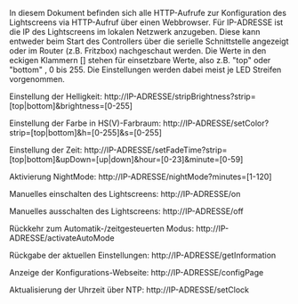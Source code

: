 In diesem Dokument befinden sich alle HTTP-Aufrufe zur Konfiguration des Lightscreens via HTTP-Aufruf über einen Webbrowser.
Für IP-ADRESSE ist die IP des Lightscreens im lokalen Netzwerk anzugeben. Diese kann entweder beim Start des Controllers über die serielle Schnittstelle angezeigt oder im Router (z.B. Fritzbox) nachgeschaut werden.
Die Werte in den eckigen Klammern [] stehen für einsetzbare Werte, also z.B. "top" oder "bottom" , 0 bis 255.
Die Einstellungen werden dabei meist je LED Streifen vorgenommen.

Einstellung der Helligkeit:
http://IP-ADRESSE/stripBrightness?strip=[top|bottom]&brightness=[0-255]

Einstellung der Farbe in HS(V)-Farbraum:
http://IP-ADRESSE/setColor?strip=[top|bottom]&h=[0-255]&s=[0-255]

Einstellung der Zeit:
http://IP-ADRESSE/setFadeTime?strip=[top|bottom]&upDown=[up|down]&hour=[0-23]&minute=[0-59]

Aktivierung NightMode:
http://IP-ADRESSE/nightMode?minutes=[1-120]

Manuelles einschalten des Lightscreens:
http://IP-ADRESSE/on

Manuelles ausschalten des Lightscreens:
http://IP-ADRESSE/off

Rückkehr zum Automatik-/zeitgesteuerten Modus:
http://IP-ADRESSE/activateAutoMode

Rückgabe der aktuellen Einstellungen:
http://IP-ADRESSE/getInformation

Anzeige der Konfigurations-Webseite:
http://IP-ADRESSE/configPage

Aktualisierung der Uhrzeit über NTP:
http://IP-ADRESSE/setClock
